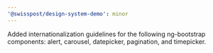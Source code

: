 ```yaml
---
'@swisspost/design-system-demo': minor
---
```


Added internationalization guidelines for the following ng-bootstrap components: alert, carousel, datepicker, pagination, and timepicker.
